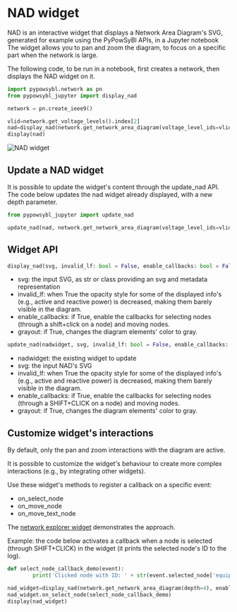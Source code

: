 # NAD widget

NAD is an interactive widget that displays a Network Area Diagram's SVG, generated for example using the PyPowSyBl APIs, in a Jupyter notebook
The widget allows you to pan and zoom the diagram, to focus on a specific part when the network is large.

The following code, to be run in a notebook, first creates a network, then displays the NAD widget on it.

```python
import pypowsybl.network as pn
from pypowsybl_jupyter import display_nad

network = pn.create_ieee9()

vlid=network.get_voltage_levels().index[2]
nad=display_nad(network.get_network_area_diagram(voltage_level_ids=vlid, depth=3))
display(nad)
```

![NAD widget](/_static/img/nad_1.png)

## Update a NAD widget

It is possible to update the widget's content through the update_nad API.
The code below updates the nad widget already displayed, with a new depth parameter.

```python
from pypowsybl_jupyter import update_nad

update_nad(nad, network.get_network_area_diagram(voltage_level_ids=vlid, depth=0))
```

## Widget API

```python
display_nad(svg, invalid_lf: bool = False, enable_callbacks: bool = False, grayout:  bool = False) -> NadWidget
```

- svg: the input SVG, as str or class providing an svg and metadata representation
- invalid_lf: when True the opacity style for some of the displayed info's (e.g., active and reactive power) is decreased, making them barely visible in the diagram.
- enable_callbacks: if True, enable the callbacks for selecting nodes (through a shift+click on a node) and moving nodes.
- grayout: if True, changes the diagram elements' color to gray.


```python
update_nad(nadwidget, svg, invalid_lf: bool = False, enable_callbacks: bool = False, grayout:  bool = False)
```

- nadwidget: the existing widget to update
- svg: the input NAD's SVG
- invalid_lf: when True the opacity style for some of the displayed info's (e.g., active and reactive power) is decreased, making them barely visible in the diagram.
- enable_callbacks: if True, enable the callbacks for selecting nodes (through a SHIFT+CLICK on a node) and moving nodes.
- grayout: if True, changes the diagram elements' color to gray.

## Customize widget's interactions
By default, only the pan and zoom interactions with the diagram are active.

It is possible to customize the widget's behaviour to create more complex interactions (e.g., by integrating other widgets). 

Use these widget's methods to register a callback on a specific event:

- on_select_node
- on_move_node
- on_move_text_node

The [network explorer widget](/user_guide/network_explorer.md) demonstrates the approach.

Example: the code below activates a callback when a node is selected (through SHIFT+CLICK) in the widget (it prints the selected node's ID to the log).

```python
def select_node_callback_demo(event):
        print('Clicked node with ID: ' + str(event.selected_node['equipment_id']))

nad_widget=display_nad(network.get_network_area_diagram(depth=4), enable_callbacks=True)
nad_widget.on_select_node(select_node_callback_demo)
display(nad_widget)
```
